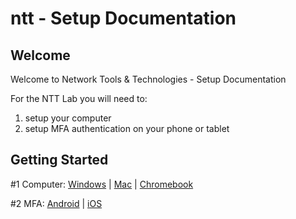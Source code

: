 # ntt - Setup Documentation

Welcome
-------

Welcome to Network Tools &amp; Technologies - Setup Documentation

For the NTT Lab you will need to:  
1) setup your computer
2) setup MFA authentication on your phone or tablet


Getting Started
---------------

#1 Computer: [Windows](https://github.com/divergence-wiki/ntt/tree/main/windows) | [Mac](https://github.com/divergence-wiki/ntt/tree/main/mac) | [Chromebook](https://github.com/divergence-wiki/ntt/tree/main/chromebook)

#2 MFA: [Android](https://github.com/divergence-wiki/ntt/tree/main/android) | [iOS](https://github.com/divergence-wiki/ntt/tree/main/iOS)


